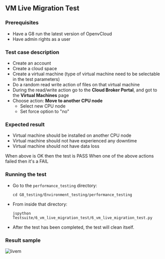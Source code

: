 ## VM Live Migration Test

### Prerequisites
- Have a G8 run the latest version of OpenvCloud
- Have admin rights as a user

### Test case description
- Create an account
- Create a cloud space
- Create a virtual machine (type of virtual machine need to be selectable in the test parameters)
- Do a random read write action of files on that virtual machine
- During the read/write action go to the **Cloud Broker Portal**, and got to the **Virtual Machines** page
- Choose action: **Move to another CPU node**
  - Select new CPU node
  - Set force option to "no"

### Expected result
- Virtual machine should be installed on another CPU node
- Virtual machine should not have experienced any downtime
- Virtual machine should not have data loss  

When above is OK then the test is PASS
When one of the above actions failed then it's a FAIL

### Running the test
- Go to the `performance_testing` directory: 
  ```
  cd G8_testing/Environment_testing/performance_testing
  ```

- From inside that directory:  
  ```
  jspython Testsuite/6_vm_live_migration_test/6_vm_live_migration_test.py 
  ```
- After the test has been completed, the test will clean itself.

### Result sample

![livem](https://cloud.githubusercontent.com/assets/15011431/16177906/76a13782-3642-11e6-9986-209a8c807f5d.png)
